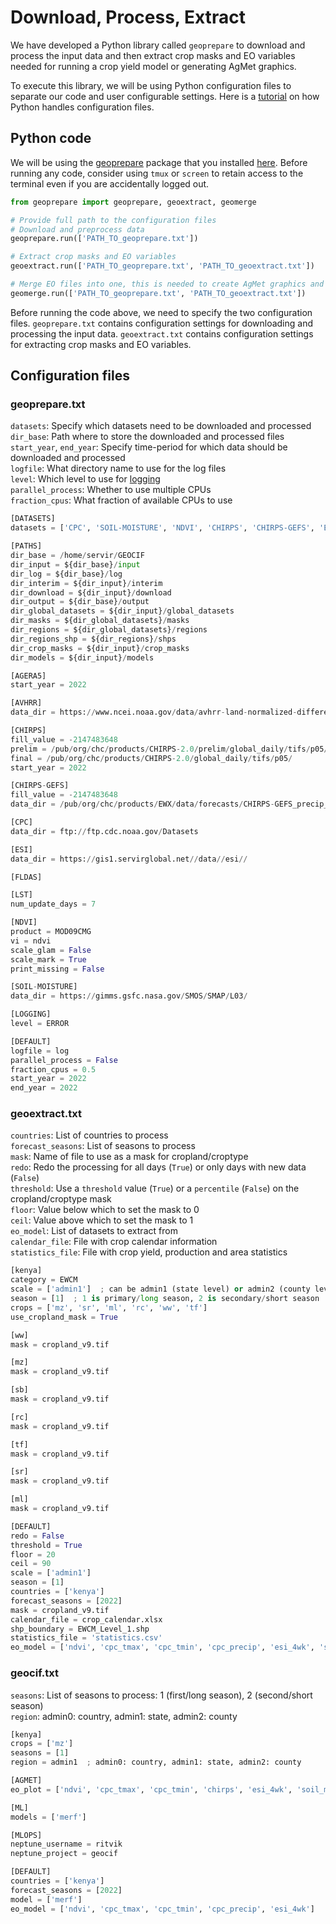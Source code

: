# Download, Process, Extract

We have developed a Python library called `geoprepare` to download and process the input data  and then extract crop masks and EO variables 
needed for running a crop yield model or generating AgMet graphics.

To execute this library, we will be using Python configuration files to separate our code and user configurable settings.
Here is a [tutorial](https://docs.python.org/3/library/configparser.html) on how Python handles configuration files.

## Python code 
We will be using the [geoprepare](https://github.com/ritviksahajpal/geoprepare) package that you installed [here](installation:install-geoprepare-library).
Before running any code, consider using `tmux` or `screen` to retain access to the terminal even if you are accidentally logged out.
```python
from geoprepare import geoprepare, geoextract, geomerge

# Provide full path to the configuration files
# Download and preprocess data
geoprepare.run(['PATH_TO_geoprepare.txt'])

# Extract crop masks and EO variables
geoextract.run(['PATH_TO_geoprepare.txt', 'PATH_TO_geoextract.txt'])

# Merge EO files into one, this is needed to create AgMet graphics and to run the crop yield model
geomerge.run(['PATH_TO_geoprepare.txt', 'PATH_TO_geoextract.txt'])
```

Before running the code above, we need to specify the two configuration files. `geoprepare.txt` contains configuration settings for downloading and processing the input data. 
`geoextract.txt` contains configuration settings for extracting crop masks and EO variables.

## Configuration files
### geoprepare.txt
`datasets`: Specify which datasets need to be downloaded and processed   
`dir_base`: Path where to store the downloaded and processed files  
`start_year`, `end_year`: Specify time-period for which data should be downloaded and processed  
`logfile`: What directory name to use for the log files  
`level`: Which level to use for [logging](https://www.loggly.com/ultimate-guide/python-logging-basics/)    
`parallel_process`: Whether to use multiple CPUs  
`fraction_cpus`: What fraction of available CPUs to use  
```python
[DATASETS]
datasets = ['CPC', 'SOIL-MOISTURE', 'NDVI', 'CHIRPS', 'CHIRPS-GEFS', 'ESI']

[PATHS]
dir_base = /home/servir/GEOCIF
dir_input = ${dir_base}/input
dir_log = ${dir_base}/log
dir_interim = ${dir_input}/interim
dir_download = ${dir_input}/download
dir_output = ${dir_base}/output
dir_global_datasets = ${dir_input}/global_datasets
dir_masks = ${dir_global_datasets}/masks
dir_regions = ${dir_global_datasets}/regions
dir_regions_shp = ${dir_regions}/shps
dir_crop_masks = ${dir_input}/crop_masks
dir_models = ${dir_input}/models

[AGERA5]
start_year = 2022

[AVHRR]
data_dir = https://www.ncei.noaa.gov/data/avhrr-land-normalized-difference-vegetation-index/access

[CHIRPS]
fill_value = -2147483648
prelim = /pub/org/chc/products/CHIRPS-2.0/prelim/global_daily/tifs/p05/
final = /pub/org/chc/products/CHIRPS-2.0/global_daily/tifs/p05/
start_year = 2022

[CHIRPS-GEFS]
fill_value = -2147483648
data_dir = /pub/org/chc/products/EWX/data/forecasts/CHIRPS-GEFS_precip_v12/15day/precip_mean/

[CPC]
data_dir = ftp://ftp.cdc.noaa.gov/Datasets

[ESI]
data_dir = https://gis1.servirglobal.net//data//esi//

[FLDAS]

[LST]
num_update_days = 7

[NDVI]
product = MOD09CMG
vi = ndvi
scale_glam = False
scale_mark = True
print_missing = False

[SOIL-MOISTURE]
data_dir = https://gimms.gsfc.nasa.gov/SMOS/SMAP/L03/

[LOGGING]
level = ERROR

[DEFAULT]
logfile = log
parallel_process = False
fraction_cpus = 0.5
start_year = 2022
end_year = 2022
```

### geoextract.txt
`countries`: List of countries to process  
`forecast_seasons`: List of seasons to process  
`mask`: Name of file to use as a mask for cropland/croptype  
`redo`: Redo the processing for all days (`True`) or only days with new data (`False`)  
`threshold`: Use a `threshold` value (`True`) or a `percentile` (`False`) on the cropland/croptype mask  
`floor`: Value below which to set the mask to 0  
`ceil`: Value above which to set the mask to 1  
`eo_model`: List of datasets to extract from  
`calendar_file`: File with crop calendar information  
`statistics_file`: File with crop yield, production and area statistics  
```python
[kenya]
category = EWCM
scale = ['admin1']  ; can be admin1 (state level) or admin2 (county level)
season = [1]  ; 1 is primary/long season, 2 is secondary/short season
crops = ['mz', 'sr', 'ml', 'rc', 'ww', 'tf']
use_cropland_mask = True

[ww]
mask = cropland_v9.tif

[mz]
mask = cropland_v9.tif

[sb]
mask = cropland_v9.tif

[rc]
mask = cropland_v9.tif

[tf]
mask = cropland_v9.tif

[sr]
mask = cropland_v9.tif

[ml]
mask = cropland_v9.tif

[DEFAULT]
redo = False
threshold = True
floor = 20
ceil = 90
scale = ['admin1']
season = [1]
countries = ['kenya']
forecast_seasons = [2022]
mask = cropland_v9.tif
calendar_file = crop_calendar.xlsx
shp_boundary = EWCM_Level_1.shp
statistics_file = 'statistics.csv'
eo_model = ['ndvi', 'cpc_tmax', 'cpc_tmin', 'cpc_precip', 'esi_4wk', 'soil_moisture_as1', 'soil_moisture_as2']

```

### geocif.txt
`seasons`: List of seasons to process: 1 (first/long season), 2 (second/short season)  
`region`: admin0: country, admin1: state, admin2: county
```python
[kenya]
crops = ['mz']
seasons = [1]
region = admin1  ; admin0: country, admin1: state, admin2: county

[AGMET]
eo_plot = ['ndvi', 'cpc_tmax', 'cpc_tmin', 'chirps', 'esi_4wk', 'soil_moisture_as1', 'soil_moisture_as2']

[ML]
models = ['merf']

[MLOPS]
neptune_username = ritvik
neptune_project = geocif

[DEFAULT]
countries = ['kenya']
forecast_seasons = [2022]
model = ['merf']
eo_model = ['ndvi', 'cpc_tmax', 'cpc_tmin', 'cpc_precip', 'esi_4wk']
```


